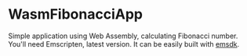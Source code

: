 # WasmFibonacciApp
Simple application using Web Assembly, calculating Fibonacci number. You'll need Emscripten, latest version. It can be easily built with [emsdk](https://github.com/juj/emsdk).
